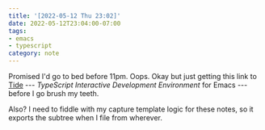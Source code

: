 ```yaml
---
title: '[2022-05-12 Thu 23:02]'
date: 2022-05-12T23:04:00-07:00
tags:
- emacs
- typescript
category: note
---
```


Promised I'd go to bed before 11pm. Oops. Okay but just getting this link to [Tide](https://github.com/ananthakumaran/tide) --- *TypeScript Interactive Development Environment* for Emacs --- before I go brush my teeth.

Also? I need to fiddle with my capture template logic for these notes, so it exports the subtree when I file from wherever.
